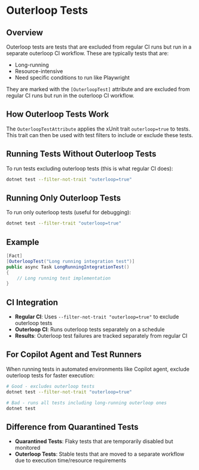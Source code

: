 # Outerloop Tests

## Overview

Outerloop tests are tests that are excluded from regular CI runs but run in a separate outerloop CI workflow. These are typically tests that are:
- Long-running
- Resource-intensive
- Need specific conditions to run like Playwright

They are marked with the `[OuterloopTest]` attribute and are excluded from regular CI runs but run in the outerloop CI workflow.

## How Outerloop Tests Work

The `OuterloopTestAttribute` applies the xUnit trait `outerloop=true` to tests. This trait can then be used with test filters to include or exclude these tests.

## Running Tests Without Outerloop Tests

To run tests excluding outerloop tests (this is what regular CI does):

```bash
dotnet test --filter-not-trait "outerloop=true"
```

## Running Only Outerloop Tests

To run only outerloop tests (useful for debugging):

```bash
dotnet test --filter-trait "outerloop=true"
```

## Example

```csharp
[Fact]
[OuterloopTest("Long running integration test")]
public async Task LongRunningIntegrationTest()
{
    // Long running test implementation
}
```

## CI Integration

- **Regular CI**: Uses `--filter-not-trait "outerloop=true"` to exclude outerloop tests
- **Outerloop CI**: Runs outerloop tests separately on a schedule
- **Results**: Outerloop test failures are tracked separately from regular CI

## For Copilot Agent and Test Runners

When running tests in automated environments like Copilot agent, exclude outerloop tests for faster execution:

```bash
# Good - excludes outerloop tests
dotnet test --filter-not-trait "outerloop=true"

# Bad - runs all tests including long-running outerloop ones
dotnet test
```

## Difference from Quarantined Tests

- **Quarantined Tests**: Flaky tests that are temporarily disabled but monitored
- **Outerloop Tests**: Stable tests that are moved to a separate workflow due to execution time/resource requirements
